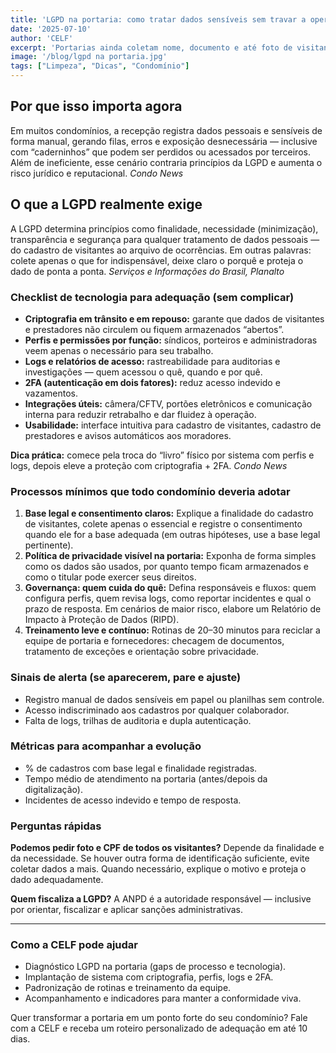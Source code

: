 ```yaml
---
title: 'LGPD na portaria: como tratar dados sensíveis sem travar a operação'
date: '2025-07-10'
author: 'CELF'
excerpt: 'Portarias ainda coletam nome, documento e até foto de visitantes em cadernos ou sistemas frágeis — um prato cheio para riscos de privacidade e incidentes. Veja como enquadrar seu condomínio à LGPD com tecnologia (criptografia, perfis de acesso, logs e 2FA), processos simples e comunicação clara com moradores e prestadores.'
image: '/blog/lgpd na portaria.jpg'
tags: ["Limpeza", "Dicas", "Condomínio"]
---
```


## Por que isso importa agora

Em muitos condomínios, a recepção registra dados pessoais e sensíveis de forma manual, gerando filas, erros e exposição desnecessária — inclusive com “caderninhos” que podem ser perdidos ou acessados por terceiros. Além de ineficiente, esse cenário contraria princípios da LGPD e aumenta o risco jurídico e reputacional.
*Condo News*

## O que a LGPD realmente exige

A LGPD determina princípios como finalidade, necessidade (minimização), transparência e segurança para qualquer tratamento de dados pessoais — do cadastro de visitantes ao arquivo de ocorrências. Em outras palavras: colete apenas o que for indispensável, deixe claro o porquê e proteja o dado de ponta a ponta.
*Serviços e Informações do Brasil, Planalto*

### Checklist de tecnologia para adequação (sem complicar)

- **Criptografia em trânsito e em repouso:** garante que dados de visitantes e prestadores não circulem ou fiquem armazenados “abertos”.
- **Perfis e permissões por função:** síndicos, porteiros e administradoras veem apenas o necessário para seu trabalho.
- **Logs e relatórios de acesso:** rastreabilidade para auditorias e investigações — quem acessou o quê, quando e por quê.
- **2FA (autenticação em dois fatores):** reduz acesso indevido e vazamentos.
- **Integrações úteis:** câmera/CFTV, portões eletrônicos e comunicação interna para reduzir retrabalho e dar fluidez à operação.
- **Usabilidade:** interface intuitiva para cadastro de visitantes, cadastro de prestadores e avisos automáticos aos moradores.

**Dica prática:** comece pela troca do “livro” físico por sistema com perfis e logs, depois eleve a proteção com criptografia + 2FA.
*Condo News*

### Processos mínimos que todo condomínio deveria adotar

1.  **Base legal e consentimento claros:** Explique a finalidade do cadastro de visitantes, colete apenas o essencial e registre o consentimento quando ele for a base adequada (em outras hipóteses, use a base legal pertinente).
2.  **Política de privacidade visível na portaria:** Exponha de forma simples como os dados são usados, por quanto tempo ficam armazenados e como o titular pode exercer seus direitos.
3.  **Governança: quem cuida do quê:** Defina responsáveis e fluxos: quem configura perfis, quem revisa logs, como reportar incidentes e qual o prazo de resposta. Em cenários de maior risco, elabore um Relatório de Impacto à Proteção de Dados (RIPD).
4.  **Treinamento leve e contínuo:** Rotinas de 20–30 minutos para reciclar a equipe de portaria e fornecedores: checagem de documentos, tratamento de exceções e orientação sobre privacidade.

### Sinais de alerta (se aparecerem, pare e ajuste)

- Registro manual de dados sensíveis em papel ou planilhas sem controle.
- Acesso indiscriminado aos cadastros por qualquer colaborador.
- Falta de logs, trilhas de auditoria e dupla autenticação.

### Métricas para acompanhar a evolução

- % de cadastros com base legal e finalidade registradas.
- Tempo médio de atendimento na portaria (antes/depois da digitalização).
- Incidentes de acesso indevido e tempo de resposta.

### Perguntas rápidas

**Podemos pedir foto e CPF de todos os visitantes?**
Depende da finalidade e da necessidade. Se houver outra forma de identificação suficiente, evite coletar dados a mais. Quando necessário, explique o motivo e proteja o dado adequadamente.

**Quem fiscaliza a LGPD?**
A ANPD é a autoridade responsável — inclusive por orientar, fiscalizar e aplicar sanções administrativas.

---

### Como a CELF pode ajudar

- Diagnóstico LGPD na portaria (gaps de processo e tecnologia).
- Implantação de sistema com criptografia, perfis, logs e 2FA.
- Padronização de rotinas e treinamento da equipe.
- Acompanhamento e indicadores para manter a conformidade viva.

Quer transformar a portaria em um ponto forte do seu condomínio? Fale com a CELF e receba um roteiro personalizado de adequação em até 10 dias.
